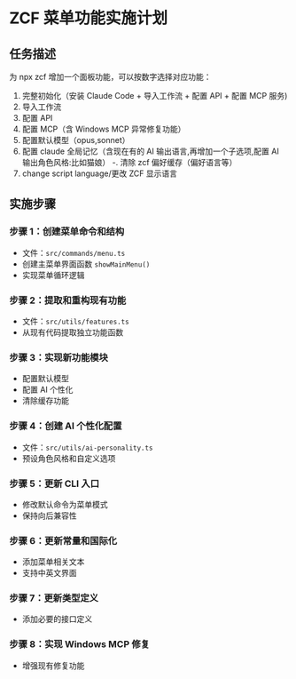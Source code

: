 # ZCF 菜单功能实施计划

## 任务描述

为 npx zcf 增加一个面板功能，可以按数字选择对应功能：

1. 完整初始化（安装 Claude Code + 导入工作流 + 配置 API + 配置 MCP 服务)
2. 导入工作流
3. 配置 API
4. 配置 MCP（含 Windows MCP 异常修复功能）
5. 配置默认模型（opus,sonnet）
6. 配置 claude 全局记忆（含现在有的 AI 输出语言,再增加一个子选项,配置 AI 输出角色风格:比如猫娘）
   -. 清除 zcf 偏好缓存（偏好语言等）
7. change script language/更改 ZCF 显示语言

## 实施步骤

### 步骤 1：创建菜单命令和结构

- 文件：`src/commands/menu.ts`
- 创建主菜单界面函数 `showMainMenu()`
- 实现菜单循环逻辑

### 步骤 2：提取和重构现有功能

- 文件：`src/utils/features.ts`
- 从现有代码提取独立功能函数

### 步骤 3：实现新功能模块

- 配置默认模型
- 配置 AI 个性化
- 清除缓存功能

### 步骤 4：创建 AI 个性化配置

- 文件：`src/utils/ai-personality.ts`
- 预设角色风格和自定义选项

### 步骤 5：更新 CLI 入口

- 修改默认命令为菜单模式
- 保持向后兼容性

### 步骤 6：更新常量和国际化

- 添加菜单相关文本
- 支持中英文界面

### 步骤 7：更新类型定义

- 添加必要的接口定义

### 步骤 8：实现 Windows MCP 修复

- 增强现有修复功能
